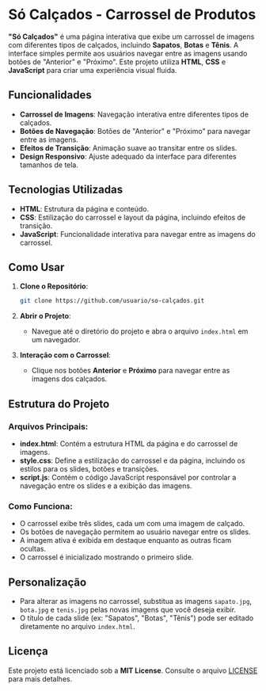 # Só Calçados - Carrossel de Produtos

**"Só Calçados"** é uma página interativa que exibe um carrossel de imagens com diferentes tipos de calçados, incluindo **Sapatos**, **Botas** e **Tênis**. A interface simples permite aos usuários navegar entre as imagens usando botões de "Anterior" e "Próximo". Este projeto utiliza **HTML**, **CSS** e **JavaScript** para criar uma experiência visual fluida.

## Funcionalidades

- **Carrossel de Imagens**: Navegação interativa entre diferentes tipos de calçados.
- **Botões de Navegação**: Botões de "Anterior" e "Próximo" para navegar entre as imagens.
- **Efeitos de Transição**: Animação suave ao transitar entre os slides.
- **Design Responsivo**: Ajuste adequado da interface para diferentes tamanhos de tela.

## Tecnologias Utilizadas

- **HTML**: Estrutura da página e conteúdo.
- **CSS**: Estilização do carrossel e layout da página, incluindo efeitos de transição.
- **JavaScript**: Funcionalidade interativa para navegar entre as imagens do carrossel.

## Como Usar

1. **Clone o Repositório**:
   ```bash
   git clone https://github.com/usuario/so-calçados.git
   ```

2. **Abrir o Projeto**:
   - Navegue até o diretório do projeto e abra o arquivo `index.html` em um navegador.

3. **Interação com o Carrossel**:
   - Clique nos botões **Anterior** e **Próximo** para navegar entre as imagens dos calçados.

## Estrutura do Projeto

### Arquivos Principais:

- **index.html**: Contém a estrutura HTML da página e do carrossel de imagens.
- **style.css**: Define a estilização do carrossel e da página, incluindo os estilos para os slides, botões e transições.
- **script.js**: Contém o código JavaScript responsável por controlar a navegação entre os slides e a exibição das imagens.

### Como Funciona:

- O carrossel exibe três slides, cada um com uma imagem de calçado.
- Os botões de navegação permitem ao usuário navegar entre os slides.
- A imagem ativa é exibida em destaque enquanto as outras ficam ocultas.
- O carrossel é inicializado mostrando o primeiro slide.

## Personalização

- Para alterar as imagens no carrossel, substitua as imagens `sapato.jpg`, `bota.jpg` e `tenis.jpg` pelas novas imagens que você deseja exibir.
- O título de cada slide (ex: "Sapatos", "Botas", "Tênis") pode ser editado diretamente no arquivo `index.html`.

## Licença

Este projeto está licenciado sob a **MIT License**. Consulte o arquivo [LICENSE](LICENSE) para mais detalhes.
